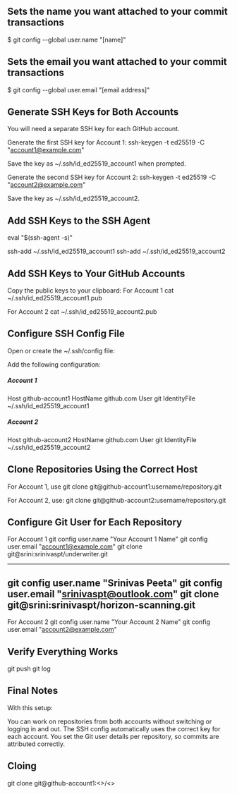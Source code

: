 ## Sets the name you want attached to your commit transactions

$ git config --global user.name "[name]"

## Sets the email you want attached to your commit transactions

$ git config --global user.email "[email address]"

## Generate SSH Keys for Both Accounts

You will need a separate SSH key for each GitHub account.

Generate the first SSH key for Account 1:
ssh-keygen -t ed25519 -C "account1@example.com"

Save the key as ~/.ssh/id_ed25519_account1 when prompted.

Generate the second SSH key for Account 2:
ssh-keygen -t ed25519 -C "account2@example.com"

Save the key as ~/.ssh/id_ed25519_account2.

## Add SSH Keys to the SSH Agent

eval "$(ssh-agent -s)"

ssh-add ~/.ssh/id_ed25519_account1
ssh-add ~/.ssh/id_ed25519_account2

## Add SSH Keys to Your GitHub Accounts

Copy the public keys to your clipboard:
For Account 1
cat ~/.ssh/id_ed25519_account1.pub

For Account 2
cat ~/.ssh/id_ed25519_account2.pub

## Configure SSH Config File

Open or create the ~/.ssh/config file:

Add the following configuration:

##### Account 1

Host github-account1
HostName github.com
User git
IdentityFile ~/.ssh/id_ed25519_account1

##### Account 2

Host github-account2
HostName github.com
User git
IdentityFile ~/.ssh/id_ed25519_account2

## Clone Repositories Using the Correct Host

For Account 1, use
git clone git@github-account1:username/repository.git

For Account 2, use:
git clone git@github-account2:username/repository.git

## Configure Git User for Each Repository

For Account 1
git config user.name "Your Account 1 Name"
git config user.email "account1@example.com"
git clone git@srini:srinivaspt/underwriter.git


-----------------
git config user.name "Srinivas Peeta"
git config user.email "srinivaspt@outlook.com"
git clone git@srini:srinivaspt/horizon-scanning.git
------------------

For Account 2
git config user.name "Your Account 2 Name"
git config user.email "account2@example.com"

## Verify Everything Works

git push
git log

## Final Notes

With this setup:

You can work on repositories from both accounts without switching or logging in and out.
The SSH config automatically uses the correct key for each account.
You set the Git user details per repository, so commits are attributed correctly.

## Cloing

git clone git@github-account1:<<repo account>>/<<repo name>>
